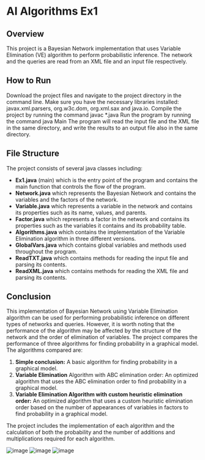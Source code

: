 # AI Algorithms Ex1

## Overview
This project is a Bayesian Network implementation that uses Variable Elimination (VE) algorithm to perform probabilistic inference. The network and the queries are read from an XML file and an input file respectively.

## How to Run

Download the project files and navigate to the project directory in the command line.
Make sure you have the necessary libraries installed: javax.xml.parsers, org.w3c.dom, org.xml.sax and java.io.
Compile the project by running the command javac \*.java
Run the program by running the command java Main
The program will read the input file and the XML file in the same directory, and write the results to an output file also in the same directory.

## File Structure
The project consists of several java classes including:

* **Ex1.java** (main) which is the entry point of the program and contains the main function that controls the flow of the program.
* **Network.java** which represents the Bayesian Network and contains the variables and the factors of the network.
* **Variable.java** which represents a variable in the network and contains its properties such as its name, values, and parents.
* **Factor.java** which represents a factor in the network and contains its properties such as the variables it contains and its probability table.
* **Algorithms.java** which contains the implementation of the Variable Elimination algorithm in three different versions.
* **GlobalVars.java** which contains global variables and methods used throughout the program.
* **ReadTXT.java** which contains methods for reading the input file and parsing its contents.
* **ReadXML.java** which contains methods for reading the XML file and parsing its contents.

## Conclusion
This implementation of Bayesian Network using Variable Elimination algorithm can be used for performing probabilistic inference on different types of networks and queries. However, it is worth noting that the performance of the algorithm may be affected by the structure of the network and the order of elimination of variables. The project compares the performance of three algorithms for finding probability in a graphical model. The algorithms compared are:

1. **Simple conclusion:** A basic algorithm for finding probability in a graphical model.
2. **Variable Elimination** Algorithm with ABC elimination order: An optimized algorithm that uses the ABC elimination order to find probability in a graphical model.
3. **Variable Elimination Algorithm with custom heuristic elimination order:** An optimized algorithm that uses a custom heuristic elimination order based on the number of appearances of variables in factors to find probability in a graphical model.

The project includes the implementation of each algorithm and the calculation of both the probability and the number of additions and multiplications required for each algorithm.

![image](https://user-images.githubusercontent.com/97172662/212310597-e1b13974-4bc9-45f9-86b4-3be015a58b50.png)
![image](https://user-images.githubusercontent.com/97172662/212310659-6e76f9ca-f3c4-4b77-a84a-efa5c0ec380c.png)
![image](https://user-images.githubusercontent.com/97172662/212310779-3ece6ecf-55a4-48b9-b880-4fcf2402c62e.png)


